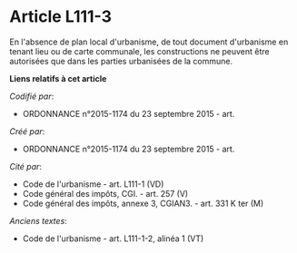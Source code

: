 # Article L111-3

En l'absence de plan local d'urbanisme, de tout document d'urbanisme en tenant lieu ou de carte communale, les constructions
ne peuvent être autorisées que dans les parties urbanisées de la commune.

**Liens relatifs à cet article**

_Codifié par_:

  - ORDONNANCE n°2015-1174 du 23 septembre 2015 - art.

_Créé par_:

  - ORDONNANCE n°2015-1174 du 23 septembre 2015 - art.

_Cité par_:

  - Code de l'urbanisme - art. L111-1 (VD)
  - Code général des impôts, CGI. - art. 257 (V)
  - Code général des impôts, annexe 3, CGIAN3. - art. 331 K ter (M)

_Anciens textes_:

  - Code de l'urbanisme - art. L111-1-2, alinéa 1 (VT)
